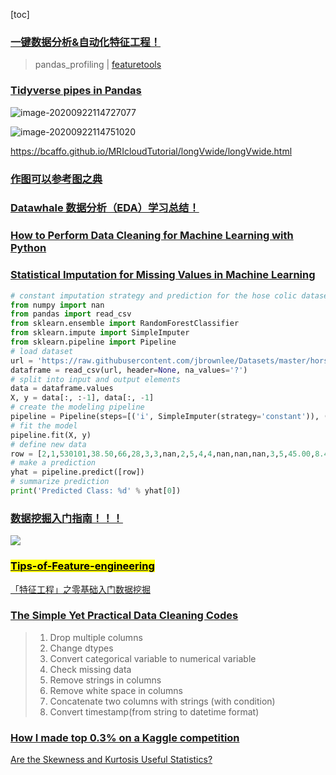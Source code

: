[toc]





### [一键数据分析&自动化特征工程！](https://mp.weixin.qq.com/s/dgm7hXJ3d7N5qb4SOLK4yg)

> pandas_profiling | [featuretools](https://github.com/alteryx/featuretools)

### [Tidyverse pipes in Pandas](https://stmorse.github.io/journal/tidyverse-style-pandas.html)

![image-20200922114727077](https://i.loli.net/2020/09/22/ARQTBiLtO57SNm9.png)

![image-20200922114751020](https://i.loli.net/2020/09/22/XK7Tq5mhGOe19pA.png)

https://bcaffo.github.io/MRIcloudTutorial/longVwide/longVwide.html

### [作图可以参考图之典](http://tuzhidian.com/)

### [Datawhale 数据分析（EDA）学习总结！](https://mp.weixin.qq.com/s?__biz=MzIyNjM2MzQyNg==&mid=2247517999&idx=1&sn=d2b279de42391df4b3acfca3a1088fed&chksm=e8735662df04df74c9409f9229c6dbe5a4f6bcdda81fe31274633575e3104c7d77248ab58cf4&mpshare=1&scene=1&srcid=0730jeBlCzo6CqcsKQo5IEkH&sharer_sharetime=1596081410497&sharer_shareid=54d7b6bf73b347d381a7bff3f78b99d1&exportkey=AwM5S8DLDRy8ZdRY%2BVSsiQ8%3D&pass_ticket=dORmzI2rJPmSiTTJ1Zi%2B65corcsKJJPH6uZpoe6zT%2FMKlPzQoPHVZcbL9F%2FOl7pU&wx_header=0#rd)

### [How to Perform Data Cleaning for Machine Learning with Python](https://machinelearningmastery.com/basic-data-cleaning-for-machine-learning/?__s=j5spgttw6xiv8t5nozzl)

### [Statistical Imputation for Missing Values in Machine Learning](https://machinelearningmastery.com/statistical-imputation-for-missing-values-in-machine-learning/?__s=j5spgttw6xiv8t5nozzl)

```python
# constant imputation strategy and prediction for the hose colic dataset
from numpy import nan
from pandas import read_csv
from sklearn.ensemble import RandomForestClassifier
from sklearn.impute import SimpleImputer
from sklearn.pipeline import Pipeline
# load dataset
url = 'https://raw.githubusercontent.com/jbrownlee/Datasets/master/horse-colic.csv'
dataframe = read_csv(url, header=None, na_values='?')
# split into input and output elements
data = dataframe.values
X, y = data[:, :-1], data[:, -1]
# create the modeling pipeline
pipeline = Pipeline(steps=[('i', SimpleImputer(strategy='constant')), ('m', RandomForestClassifier())])
# fit the model
pipeline.fit(X, y)
# define new data
row = [2,1,530101,38.50,66,28,3,3,nan,2,5,4,4,nan,nan,nan,3,5,45.00,8.40,nan,nan,2,2,11300,00000,00000]
# make a prediction
yhat = pipeline.predict([row])
# summarize prediction
print('Predicted Class: %d' % yhat[0])
```

### [数据挖掘入门指南！！！](https://mp.weixin.qq.com/s?__biz=MzIyNjM2MzQyNg==&mid=2247490290&idx=1&sn=2c91d01e885e25232bb9fe65808ba46e&chksm=e870cbbfdf0742a943d5c0e972ff2ff7e59664f74aeb246ad422f2ae4f2bd9eb7c99bb903b8f&mpshare=1&scene=1&srcid=&sharer_sharetime=1587258394081&sharer_shareid=54d7b6bf73b347d381a7bff3f78b99d1&key=d324c761f914ac8398500473e4ce0ea27ddb73b137b8628481ffd7979c31d35f5982af34f2f8ae228794a30969111597e58e50ac6f21d9bb63780685c95336560ba39783230f7658b5db266041f8f518&ascene=1&uin=NzA3NTE3MTMz&devicetype=Windows+10&version=62080085&lang=en&exportkey=AyCrknsRchTmsghGn6%2FueS0%3D&pass_ticket=FsZ%2F%2BZdh9drALkPd4ZNDKQfPNSuBgdFQBofkB7QfHhrEkuIr4lHtmKYV2uPVd7bo)

![](https://mmbiz.qpic.cn/mmbiz_png/vI9nYe94fsG9H9sQ4u2liaG5YSH53Mxpsc07MmQlVSHoSicYTY8FwHdiaaES9tlJDKFibVLdWVd4BfM3Boic5a8icgtg/640?wx_fmt=png&tp=webp&wxfrom=5&wx_lazy=1&wx_co=1)

### [<mark>Tips-of-Feature-engineering</mark>](https://github.com/Pysamlam/Tips-of-Feature-engineering)

[「特征工程」之零基础入门数据挖掘](https://mp.weixin.qq.com/s?__biz=MzIyNjM2MzQyNg==&mid=2247489845&idx=1&sn=511ef0c0b59623809fc476f2f69d027f&chksm=e870c878df07416ea6ade0ea8b94b3cd08444d15d5d7c2029137f8a0bcd9cec24391d94ca2b1&mpshare=1&scene=1&srcid=&sharer_sharetime=1586035394691&sharer_shareid=54d7b6bf73b347d381a7bff3f78b99d1&key=e51915e870aec09fecd421c9f13df2a8ad67f2fb84f661963b3a24a68f2836c1978f941cb23b2a6507c76e61382b254dd676dbfe7b70f33387f4762de28ab2d8e4e97eea558d6d6d64665633d7344edb&ascene=1&uin=NzA3NTE3MTMz&devicetype=Windows+10&version=62070158&lang=en&exportkey=A79Mu3U2x%2FBPzVKke4V24k8%3D&pass_ticket=NplckyX8o6vUFEDBWMdNrDVgAixGk4sOGs%2BIAvg%2Fv7WoYayMzEtNdjnoK1N1IV7Y)

### [The Simple Yet Practical Data Cleaning Codes](https://towardsdatascience.com/the-simple-yet-practical-data-cleaning-codes-ad27c4ce0a38)

> 1. Drop multiple columns
> 2. Change dtypes
> 3. Convert categorical variable to numerical variable
> 4. Check missing data
> 5. Remove strings in columns
> 6. Remove white space in columns
> 7. Concatenate two columns with strings (with condition)
> 8. Convert timestamp(from string to datetime format)

### [How I made top 0.3% on a Kaggle competition](https://www.kaggle.com/lavanyashukla01/how-i-made-top-0-3-on-a-kaggle-competition)

[Are the Skewness and Kurtosis Useful Statistics?](https://www.spcforexcel.com/knowledge/basic-statistics/are-skewness-and-kurtosis-useful-statistics)
